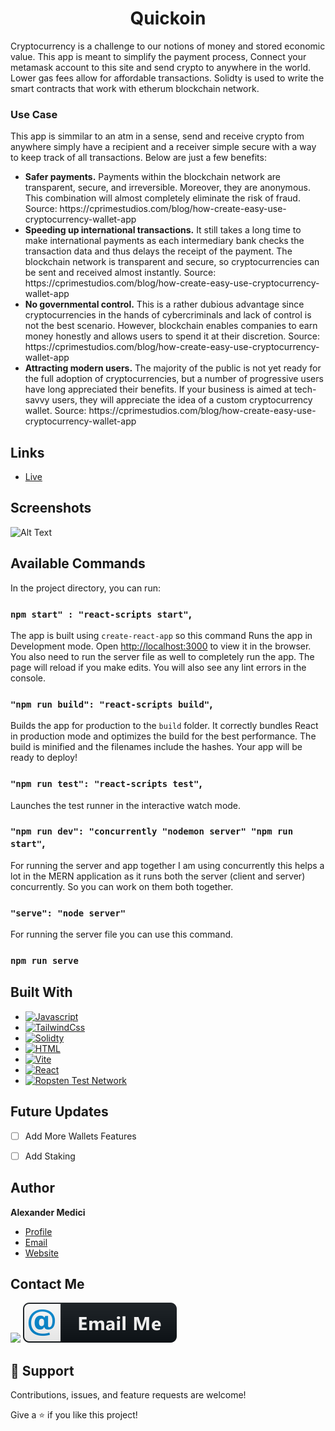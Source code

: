 

<h1 align="center">Quickoin<project-name></h1>

<p align="left">Cryptocurrency is a challenge to our notions of money and stored economic value. This app is meant to simplify the payment process, Connect your metamask account to this site and send crypto to anywhere in the world. Lower gas fees allow for affordable transactions. Solidty is used to write the smart contracts that work with etherum blockchain network.</p>
 

<h3 align="left">
Use Case<project-name></h3>
This app is simmilar to an atm in a sense, send and receive crypto from anywhere simply have a recipient and a receiver simple secure with a  way to keep track of all transactions. Below  are just a few benefits: <br/>
 <ul>
 <li><b>Safer payments.</b> Payments within the blockchain network are transparent, secure, and irreversible. Moreover, they are anonymous. This combination will almost completely eliminate the risk of fraud. Source: https://cprimestudios.com/blog/how-create-easy-use-cryptocurrency-wallet-app</li>
   <li><b>Speeding up international transactions.</b> It still takes a long time to make international payments as each intermediary bank checks the transaction data and thus delays the receipt of the payment. The blockchain network is transparent and secure, so cryptocurrencies can be sent and received almost instantly. Source: https://cprimestudios.com/blog/how-create-easy-use-cryptocurrency-wallet-app</li>
   <li><b>No governmental control.</b> This is a rather dubious advantage since cryptocurrencies in the hands of cybercriminals and lack of control is not the best scenario. However, blockchain enables companies to earn money honestly and allows users to spend it at their discretion. Source: https://cprimestudios.com/blog/how-create-easy-use-cryptocurrency-wallet-app</li>
   <li><b>Attracting modern users.</b> The majority of the public is not yet ready for the full adoption of cryptocurrencies, but a number of progressive users have long appreciated their benefits. If your business is aimed at tech-savvy users, they will appreciate the idea of a custom cryptocurrency wallet. Source: https://cprimestudios.com/blog/how-create-easy-use-cryptocurrency-wallet-app</li>
 </ul>

 
 <project-description></p>

## Links



- [Live](<https://quickoin.netlify.app/> "Live View")


## Screenshots
![Alt Text]( https://media.giphy.com/media/CIR8LnQFgniuhRLgz6/giphy.gif)

## Available Commands

In the project directory, you can run:

### `npm start" : "react-scripts start"`,

The app is built using `create-react-app` so this command Runs the app in Development mode. Open [http://localhost:3000](http://localhost:3000) to view it in the browser. You also need to run the server file as well to completely run the app. The page will reload if you make edits.
You will also see any lint errors in the console.

### `"npm run build": "react-scripts build"`,

Builds the app for production to the `build` folder. It correctly bundles React in production mode and optimizes the build for the best performance. The build is minified and the filenames include the hashes. Your app will be ready to deploy!

### `"npm run test": "react-scripts test"`,

Launches the test runner in the interactive watch mode.

### `"npm run dev": "concurrently "nodemon server" "npm run start"`,

For running the server and app together I am using concurrently this helps a lot in the MERN application as it runs both the server (client and server) concurrently. So you can work on them both together.

### `"serve": "node server"`

For running the server file you can use this command.

### `npm run serve`

## Built With
 
- <a href="https://developer.mozilla.org/en-US/docs/Web/javascript"><img src="https://img.shields.io/badge/Javascript-Made with-white?labelColor=green&style=for-the-badge&link=https://developer.mozilla.org/en-US/docs/Web/javascript" alt="Javascript" /></a>
- <a href="https://tailwindcss.com/docs/guides/create-react-app"><img src="https://img.shields.io/badge/TailwindCss-Made with-white?labelColor=green&style=for-the-badge&link=https://tailwindcss.com/docs/guides/create-react-app" alt="TailwindCss" /></a>
- <a href="https://soliditylang.org/"><img src="https://img.shields.io/badge/Solidty-Made with-white?labelColor=green&style=for-the-badge&link=https://soliditylang.org/" alt="Solidty" /></a>
- <a href="https://developer.mozilla.org/en-US/docs/Web/HTML"><img src="https://img.shields.io/badge/HTML-Made with-white?labelColor=green&style=for-the-badge&link=https://developer.mozilla.org/en-US/docs/Web/HTML" alt="HTML" /></a>
- <a href="https://vitejs.dev/"><img src="https://img.shields.io/badge/Vite-Made with-white?labelColor=green&style=for-the-badge&link=https://vitejs.dev/" alt="Vite" /></a>
- <a href="https://reactjs.org/"><img src="https://img.shields.io/badge/React-Made with-white?labelColor=green&style=for-the-badge&link=https://reactjs.org/" alt="React" /></a> 
- <a href="https://docs.ethhub.io/using-ethereum/test-networks/"><img src="https://img.shields.io/badge/Ropsten Test Network-Made with-white?labelColor=green&style=for-the-badge&link=https://docs.ethhub.io/using-ethereum/test-networks/" alt="Ropsten Test Network" /></a>

 

## Future Updates

- [ ] Add More Wallets Features
- [ ] Add Staking


## Author

**Alexander Medici**

- [Profile](https://github.com/AlexanderMedici "Alexander")
- [Email](mailto:contactimedici@gmail.com?subject=Hi "Hi!")
- [Website]("Welcome")

 
## Contact Me

<a href="https://www.linkedin.com/in/https://www.linkedin.com/in/alexmedici/"><img src="https://img.shields.io/badge/LinkedIn-0077B5?style=for-the-badge&logo=linkedin&logoColor=white" /></a>  <a href="mailto:contactimedici@gmail.com"><img src=https://raw.githubusercontent.com/johnturner4004/readme-generator/master/src/components/assets/images/email_me_button_icon_151852.svg /></a>
## 🤝 Support

Contributions, issues, and feature requests are welcome!

Give a ⭐️ if you like this project!
